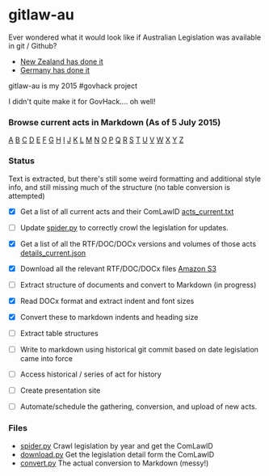 # gitlaw-au

Ever wondered what it would look like if Australian Legislation was available in git / Github?

* [New Zealand has done it](https://github.com/wombleton/gitlaw-nz)
* [Germany has done it](http://bundestag.github.io/gesetze/)

gitlaw-au is my 2015 #govhack project

I didn't quite make it for GovHack.... oh well!

### Browse current acts in Markdown (As of 5 July 2015)

[A](https://github.com/xlfe/gitlaw-au/blob/master/acts/current/a/)
[B](https://github.com/xlfe/gitlaw-au/blob/master/acts/current/b/)
[C](https://github.com/xlfe/gitlaw-au/blob/master/acts/current/c/)
[D](https://github.com/xlfe/gitlaw-au/blob/master/acts/current/d/)
[E](https://github.com/xlfe/gitlaw-au/blob/master/acts/current/e/)
[F](https://github.com/xlfe/gitlaw-au/blob/master/acts/current/f/)
[G](https://github.com/xlfe/gitlaw-au/blob/master/acts/current/g/)
[H](https://github.com/xlfe/gitlaw-au/blob/master/acts/current/h/)
[I](https://github.com/xlfe/gitlaw-au/blob/master/acts/current/i/)
[J](https://github.com/xlfe/gitlaw-au/blob/master/acts/current/j/)
[K](https://github.com/xlfe/gitlaw-au/blob/master/acts/current/k/)
[L](https://github.com/xlfe/gitlaw-au/blob/master/acts/current/l/)
[M](https://github.com/xlfe/gitlaw-au/blob/master/acts/current/m/)
[N](https://github.com/xlfe/gitlaw-au/blob/master/acts/current/n/)
[O](https://github.com/xlfe/gitlaw-au/blob/master/acts/current/o/)
[P](https://github.com/xlfe/gitlaw-au/blob/master/acts/current/p/)
[Q](https://github.com/xlfe/gitlaw-au/blob/master/acts/current/q/)
[R](https://github.com/xlfe/gitlaw-au/blob/master/acts/current/r/)
[S](https://github.com/xlfe/gitlaw-au/blob/master/acts/current/s/)
[T](https://github.com/xlfe/gitlaw-au/blob/master/acts/current/t/)
[U](https://github.com/xlfe/gitlaw-au/blob/master/acts/current/u/)
[V](https://github.com/xlfe/gitlaw-au/blob/master/acts/current/v/)
[W](https://github.com/xlfe/gitlaw-au/blob/master/acts/current/w/)
[X](https://github.com/xlfe/gitlaw-au/blob/master/acts/current/x/)
[Y](https://github.com/xlfe/gitlaw-au/blob/master/acts/current/y/)
[Z](https://github.com/xlfe/gitlaw-au/blob/master/acts/current/z/)

### Status

Text is extracted, but there's still some weird formatting and additional style info,
and still missing much of the structure (no table conversion is attempted)

- [x] Get a list of all current acts and their ComLawID [acts_current.txt](https://github.com/xlfe/gitlaw-au/blob/master/src/acts_current.txt)
- [ ] Update [spider.py](https://github.com/xlfe/gitlaw-au/blob/master/src/spider.py) to correctly crowl the legislation for updates.
- [x] Get a list of all the RTF/DOC/DOCx versions and volumes of those acts [details_current.json](https://github.com/xlfe/gitlaw-au/blob/master/src/details_current.txt)
- [x] Download all the relevant RTF/DOC/DOCx files [Amazon S3](https://s3.amazonaws.com/gitlaw-au/gitlaw-au-current-2015-07-05.tar.gz)
- [ ] Extract structure of documents and convert to Markdown (in progress)
 - [x] Read DOCx format and extract indent and font sizes
 - [x] Convert these to markdown indents and heading size
 - [ ] Extract table structures
 - [ ] Write to markdown using historical git commit based on date legislation came into force
- [ ] Access historical / series of act for history
- [ ] Create presentation site
- [ ] Automate/schedule the gathering, conversion, and upload of new acts.


### Files

* [spider.py](https://github.com/xlfe/gitlaw-au/blob/master/src/spider.py) Crawl legislation by year and get the ComLawID
* [download.py](https://github.com/xlfe/gitlaw-au/blob/master/src/download.py) Get the legislation detail form the ComLawID
* [convert.py](https://github.com/xlfe/gitlaw-au/blob/master/src/convert.py) The actual conversion to Markdown (messy!)


